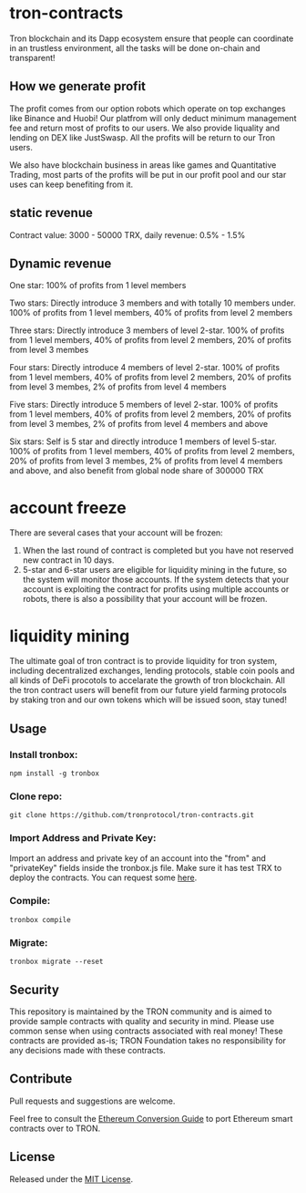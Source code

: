 # tron-contracts

Tron blockchain and its Dapp ecosystem ensure that people can coordinate in an trustless environment, all the tasks will be done on-chain and transparent!

## How we generate profit

The profit comes from our option robots which operate on top exchanges like Binance and Huobi! Our platfrom will only deduct minimum management fee and return most of profits to our users. We also provide liquality and lending on DEX like JustSwasp. All the profits will be return to our Tron users.

We also have blockchain business in areas like games and Quantitative Trading, most parts of the profits will be put in our profit pool and our star uses can keep benefiting from it.  

## static revenue

Contract value: 3000 - 50000 TRX, daily revenue: 0.5% - 1.5%

## Dynamic revenue

One star: 100% of profits from 1 level members

Two stars: Directly introduce 3 members and with totally 10 members under. 100% of profits from 1 level members, 40% of profits from level 2 members

Three stars: Directly introduce 3 members of level 2-star. 100% of profits from 1 level members, 40% of profits from level 2 members, 20% of profits from level 3 membes 

Four stars: Directly introduce 4 members of level 2-star. 100% of profits from 1 level members, 40% of profits from level 2 members, 20% of profits from level 3 membes, 2% of profits from level 4 members

Five stars: Directly introduce 5 members of level 2-star. 100% of profits from 1 level members, 40% of profits from level 2 members, 20% of profits from level 3 membes, 2% of profits from level 4 members and above

Six stars: Self is 5 star and directly introduce 1 members of level 5-star. 100% of profits from 1 level members, 40% of profits from level 2 members, 20% of profits from level 3 membes, 2% of profits from level 4 members and above, and also benefit from global node share of 300000 TRX

# account freeze

There are several cases that your account will be frozen:
1. When the last round of contract is completed but you have not reserved new contract in 10 days.
2. 5-star and 6-star users are eligible for liquidity mining in the future, so the system will monitor those accounts. If the system detects that your account is exploiting the contract for profits using multiple accounts or robots, there is also a possibility that your account will be frozen.

# liquidity mining

The ultimate goal of tron contract is to provide liquidity for tron system, including decentralized exchanges, lending protocols, stable coin pools and all kinds of DeFi procotols to accelarate the growth of tron blockchain. All the tron contract users will benefit from our future yield farming protocols by staking tron and our own tokens which will be issued soon, stay tuned!

## Usage

### Install tronbox:

```npm install -g tronbox```

### Clone repo:

```git clone https://github.com/tronprotocol/tron-contracts.git```

### Import Address and Private Key:

Import an address and private key of an account into the "from" and "privateKey" fields inside the tronbox.js file. Make sure it has test TRX to deploy the contracts. You can request some [here](https://www.trongrid.io/shasta/#request).

### Compile:

```tronbox compile```

### Migrate:

```tronbox migrate --reset```

## Security

This repository is maintained by the TRON community and is aimed to provide sample contracts with quality and security in mind. Please use common sense when using contracts associated with real money! These contracts are provided as-is; TRON Foundation takes no responsibility for any decisions made with these contracts.

## Contribute

Pull requests and suggestions are welcome.

Feel free to consult the [Ethereum Conversion Guide](https://developers.tron.network/docs/converting-ethereum-contracts-to-tron) to port Ethereum smart contracts over to TRON.

## License

Released under the [MIT License](LICENSE).

